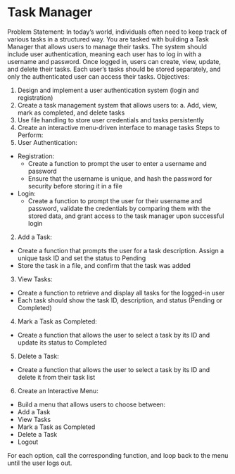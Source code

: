 # Task Manager

Problem Statement:
In today’s world, individuals often need to keep track of various tasks in a structured way. You are tasked with building a Task Manager that allows users to manage their tasks. The system should include user authentication, meaning each user has to log in with a username and password. Once logged in, users can create, view, update, and delete their tasks. Each user’s tasks should be stored separately, and only the authenticated user can access their tasks.
Objectives:
1. Design and implement a user authentication system (login and registration)
2. Create a task management system that allows users to:
a. Add, view, mark as completed, and delete tasks
3. Use file handling to store user credentials and tasks persistently
4. Create an interactive menu-driven interface to manage tasks
Steps to Perform:
1.	User Authentication:
- Registration:
  -	Create a function to prompt the user to enter a username and password
  -	Ensure that the username is unique, and hash the password for security before storing it in a file
- Login:
  -	Create a function to prompt the user for their username and password, validate the credentials by comparing them with the stored data, and grant access to the task manager upon successful login
2.	Add a Task:
- Create a function that prompts the user for a task description. Assign a unique task ID and set the status to Pending
- Store the task in a file, and confirm that the task was added
3.	View Tasks:
- Create a function to retrieve and display all tasks for the logged-in user
- Each task should show the task ID, description, and status (Pending or Completed)
4.	Mark a Task as Completed:
- Create a function that allows the user to select a task by its ID and update its status to Completed
5.	Delete a Task:
- Create a function that allows the user to select a task by its ID and delete it from their task list
6.	Create an Interactive Menu:
- Build a menu that allows users to choose between:
-	Add a Task
-	View Tasks
-	Mark a Task as Completed
-	Delete a Task
-	Logout

For each option, call the corresponding function, and loop back to the menu until the user logs out.
